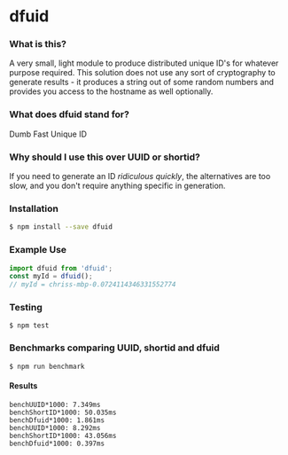 # dfuid

### What is this?

A very small, light module to produce distributed unique ID's for whatever purpose required. This solution does not use any sort of cryptography to generate results - it produces a string out of some random numbers and provides you access to the hostname as well optionally.

### What does dfuid stand for?

Dumb Fast Unique ID

### Why should I use this over UUID or shortid?

If you need to generate an ID <i>ridiculous quickly</i>, the alternatives are too slow, and you don't require anything specific in generation.

### Installation

```bash
$ npm install --save dfuid
```

### Example Use
```javascript
import dfuid from 'dfuid';
const myId = dfuid();
// myId = chriss-mbp-0.0724114346331552774
```

### Testing
```
$ npm test
```

### Benchmarks comparing UUID, shortid and dfuid
```
$ npm run benchmark
```
#### Results

```
benchUUID*1000: 7.349ms
benchShortID*1000: 50.035ms
benchDfuid*1000: 1.861ms
benchUUID*1000: 8.292ms
benchShortID*1000: 43.056ms
benchDfuid*1000: 0.397ms
```
